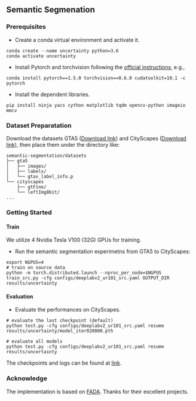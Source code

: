 ## Semantic Segmenation



### Prerequisites
+ Create a conda virtual environment and activate it.
```
conda create --name uncertainty python=3.6
conda activate uncertainty
```
+ Install Pytorch and torchvision following the [official instructions](https://pytorch.org/), e.g.,
```
conda install pytorch==1.5.0 torchvision==0.6.0 cudatoolkit=10.1 -c pytorch
```
+ Install the dependent libraries.
```
pip install ninja yacs cython matplotlib tqdm opencv-python imageio mmcv
```


### Dataset Preparatation
Download the datasets GTA5 ([Download link](https://download.visinf.tu-darmstadt.de/data/from_games/)) and CityScapes ([Download link](https://www.cityscapes-dataset.com/)), then place them under the directory like:


```
semantic-segmentation/datasets
├── gta5
│   ├── images/
│   ├── labels/
│   └── gtav_label_info.p
└── cityscapes
    ├── gtFine/
    └── leftImg8bit/
...
```

### Getting Started


#### Train

We utilize 4 Nvidia Tesla V100 (32G) GPUs for training.

+ Run the semantic segmentation experimetns from GTA5 to CityScapes:
```
export NGPUS=4
# train on source data
python -m torch.distributed.launch --nproc_per_node=$NGPUS train_src.py -cfg configs/deeplabv2_ur101_src.yaml OUTPUT_DIR results/uncertainty
```

#### Evaluation
+ Evaluate the performances on CityScapes.
```
# evaluate the last checkpoint (default)
python test.py -cfg configs/deeplabv2_ur101_src.yaml resume results/uncertainty/model_iter020000.pth

# evaluate all models
python test.py -cfg configs/deeplabv2_ur101_src.yaml resume results/uncertainty
```
The checkpoints and logs can be found at [link](https://drive.google.com/drive/folders/1Pn60zo9wAZ656KiuKeqtnkRZNQgbnqcM?usp=sharing).

### Acknowledge

The implementation is based on [FADA](https://github.com/JDAI-CV/FADA). Thanks for their excellent projects.
